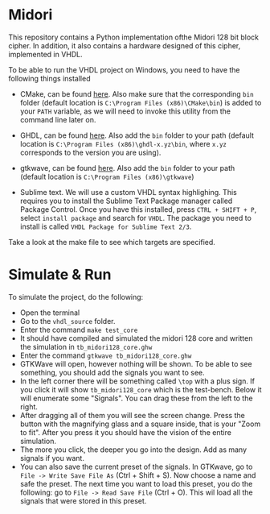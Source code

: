 # Midori

This repository contains a Python implementation ofthe Midori 128 bit block cipher.
In addition, it also contains a hardware designed of this cipher, implemented in VHDL.

To be able to run the VHDL project on Windows, you need to have the following things installed

* CMake, can be found [here](https://cmake.org/download/). Also make sure that the corresponding `bin` folder 
  (default location is `C:\Program Files (x86)\CMake\bin`) is added to your `PATH` variable,
  as we will need to invoke this utility from the command line later on.

* GHDL, can be found [here](https://github.com/tgingold/ghdl/releases). Also add the `bin` folder to your path 
(default location is `C:\Program Files (x86)\ghdl-x.yz\bin`, where `x.yz` corresponds to the version you are using). 

* gtkwave, can be found [here](http://gtkwave.sourceforge.net/). Also add the `bin` folder to your path (default location is `C:\Program Files (x86)\gtkwave`) 

* Sublime text. We will use a custom VHDL syntax highlighing. This requires you to install the Sublime Text Package manager called Package Control.
  Once you have this installed, press `CTRL + SHIFT + P`, select `install package` and search for `VHDL`. The package you need to install is called `VHDL Package for Sublime Text 2/3`.
  
Take a look at the make file to see which targets are specified.

# Simulate & Run
To simulate the project, do the following:
* Open the terminal
* Go to the `vhdl_source` folder.
* Enter the command `make test_core`
* It should have compiled and simulated the midori 128 core and written the simulation in `tb_midori128_core.ghw`
* Enter the command `gtkwave tb_midori128_core.ghw`
* GTKWave will open, however nothing will be shown. To be able to see something, you should add the signals you want to see.
* In the left corner there will be something called `\top` with a plus sign.  If you click it will show
`tb_midori128_core` which is the test-bench. Below it will enumerate some "Signals". You can drag these from
the left to the right.
* After dragging all of them you will see the screen change. Press the button with the magnifying glass
and a square inside, that is your "Zoom to fit". After you press it you should have the vision of the
entire simulation.
* The more you click, the deeper you go into the design. Add as many signals if you want.
* You can also save the current preset of the signals. In GTKwave, go to `File -> Write Save File As` (Ctrl + Shift + S).
Now choose a name and safe the preset. The next time you want to load this preset, you do the following: go to `File -> Read Save File` (Ctrl + O). This wil load all the signals that were stored in this preset.

